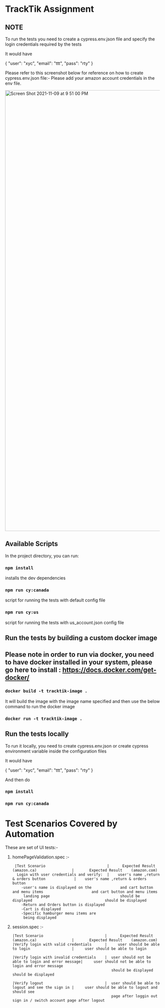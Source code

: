 
# TrackTik Assignment

## NOTE

To run the tests you need to create a cypress.env.json file and specify the login credentials required by the tests

It would have 

{
    "user": "xyc",
    "email": "ttt",
    "pass": "rty"
}

Please refer to this screenshot below for reference on how to create cypress.env.json file:-
Please add your amazon account credentials in the env file.

<img width="1433" alt="Screen Shot 2021-11-09 at 9 51 00 PM" src="https://user-images.githubusercontent.com/47828587/141040771-f9f63f1a-d6d7-4fcc-aeff-c79f0ae99847.png">


## Available Scripts

In the project directory, you can run:

### `npm install`

installs the dev dependencies

### `npm run cy:canada`

script for running the tests with default config file

### `npm run cy:us`

script for running the tests with us_account.json config file



## Run the tests by building a custom docker image
## Please note in order to run via docker, you need to have docker installed in your system, please go here to install : https://docs.docker.com/get-docker/
### `docker build -t tracktik-image .`

It will build the image with the image name specified and then use the below command to run the docker image

### `docker run -t tracktik-image .`



## Run the tests locally

To run it locally, you need to create cypress.env.json or create cypress environment variable inside the configuration files

It would have 

{
    "user": "xyc",
    "email": "ttt",
    "pass": "rty"
}

And then do 
### `npm install`
### `npm run cy:canada`


# Test Scenarios Covered by Automation

These are set of UI tests:-

1. homePageValidation.spec :-
      
        |Test Scenario                            |      Expected Result    (amazon.ca)                |       Expected Result    (amazon.com)
         Login with user credentials and verify:  |    user's name ,return & orders button             |    user's name ,return & orders button 
           -user's name is displayed on the             and cart button and menu items                      and cart button and menu items
            landing page                                should be displayed                                 should be displayed
           -Return and Orders button is displayed
           -Cart is displayed 
           -Specific hamburger menu items are 
            being displayed 

 2. session.spec :-

        |Test Scenario                            |      Expected Result    (amazon.ca)                |       Expected Result    (amazon.com)
        |Verify login with valid credentials      |     user should be able to login                   |     user should be able to login  
            
        |Verify login with invalid credentials    |  user should not be able to login and error message|     user should not be able to login and error message   
                                                     should be displayed                                     should be displayed  
          
        |Verify logout                            |  user should be able to logout and see the sign in |     user should be able to logout and should see  
                                                     page after loggin out                                   sign in / switch account page after logout

